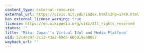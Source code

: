 ```yaml
---
content_type: external-resource
external_url: https://civic.mit.edu/index.html%3Fp=1749.html
has_external_license_warning: true
license: https://en.wikipedia.org/wiki/All_rights_reserved
status: ''
title: 'Miku: Japan''s Virtual Idol and Media Platform'
uid: 52c4ec97-2c13-43a2-b9de-606019e980d7
wayback_url: ''
---
```

